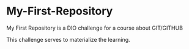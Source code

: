 # My-First-Repository
My First Repository is a DIO challenge for a course about GIT/GITHUB

This challenge serves to materialize the learning.
